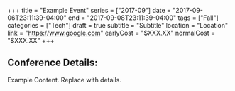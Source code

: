 +++
title = "Example Event"
series = ["2017-09"]
date = "2017-09-06T23:11:39-04:00"
end = "2017-09-08T23:11:39-04:00"
tags = ["Fall"]
categories = ["Tech"]
draft = true
subtitle = "Subtitle"
location = "Location"
link = "https://www.google.com"
earlyCost = "$XXX.XX"
normalCost = "$XXX.XX"
+++

## Conference Details: 

Example Content. Replace with details.
